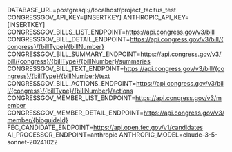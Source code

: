 DATABASE_URL=postgresql://localhost/project_tacitus_test
CONGRESSGOV_API_KEY=[INSERTKEY]
ANTHROPIC_API_KEY=[INSERTKEY]
CONGRESSGOV_BILLS_LIST_ENDPOINT=https://api.congress.gov/v3/bill
CONGRESSGOV_BILL_DETAIL_ENDPOINT=https://api.congress.gov/v3/bill/{congress}/{billType}/{billNumber}
CONGRESSGOV_BILL_SUMMARY_ENDPOINT=https://api.congress.gov/v3/bill/{congress}/{billType}/{billNumber}/summaries
CONGRESSGOV_BILL_TEXT_ENDPOINT=https://api.congress.gov/v3/bill/{congress}/{billType}/{billNumber}/text
CONGRESSGOV_BILL_ACTIONS_ENDPOINT=https://api.congress.gov/v3/bill/{congress}/{billType}/{billNumber}/actions
CONGRESSGOV_MEMBER_LIST_ENDPOINT=https://api.congress.gov/v3/member
CONGRESSGOV_MEMBER_DETAIL_ENDPOINT=https://api.congress.gov/v3/member/{bioguideId}
FEC_CANDIDATE_ENDPOINT=https://api.open.fec.gov/v1/candidates
AI_PROCESSOR_ENDPOINT=anthropic
ANTHROPIC_MODEL=claude-3-5-sonnet-20241022